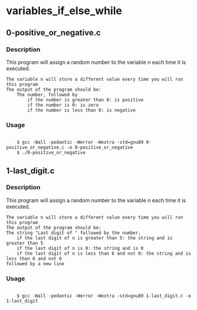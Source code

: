# variables_if_else_while

## 0-positive_or_negative.c 

### Description

This program will assign a random number to the variable n each time it is executed. 

    The variable n will store a different value every time you will run this program
    The output of the program should be:
        The number, followed by
            if the number is greater than 0: is positive
            if the number is 0: is zero
            if the number is less than 0: is negative

### Usage

<code>
    $ gcc -Wall -pedantic -Werror -Wextra -std=gnu89 0-positive_or_negative.c -o 0-positive_or_negative
    $ ./0-positive_or_negative 
</code>


## 1-last_digit.c

### Description

This program will assign a random number to the variable n each time it is executed. 

    The variable n will store a different value every time you will run this program
    The output of the program should be:
    The string "Last digit of " followed by the number, 
        if the last digit of n is greater than 5: the string and is greater than 5
        if the last digit of n is 0: the string and is 0
        if the last digit of n is less than 6 and not 0: the string and is less than 6 and not 0
    followed by a new line

### Usage

<code>
    $ gcc -Wall -pedantic -Werror -Wextra -std=gnu89 1-last_digit.c -o 1-last_digit
</code>

